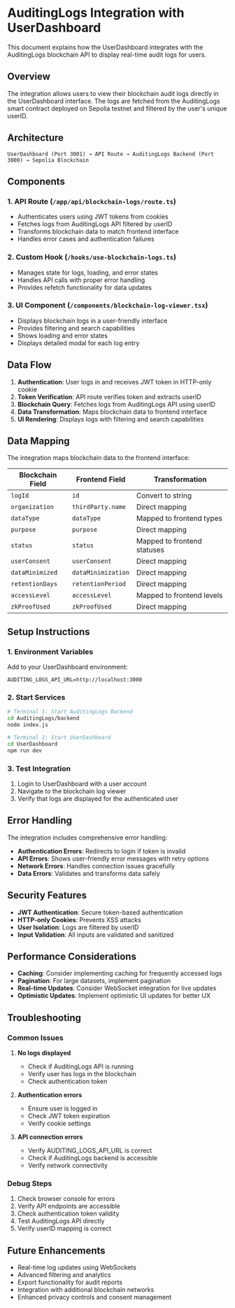 # AuditingLogs Integration with UserDashboard

This document explains how the UserDashboard integrates with the AuditingLogs blockchain API to display real-time audit logs for users.

## Overview

The integration allows users to view their blockchain audit logs directly in the UserDashboard interface. The logs are fetched from the AuditingLogs smart contract deployed on Sepolia testnet and filtered by the user's unique userID.

## Architecture

```
UserDashboard (Port 3001) → API Route → AuditingLogs Backend (Port 3000) → Sepolia Blockchain
```

## Components

### 1. API Route (`/app/api/blockchain-logs/route.ts`)

- Authenticates users using JWT tokens from cookies
- Fetches logs from AuditingLogs API filtered by userID
- Transforms blockchain data to match frontend interface
- Handles error cases and authentication failures

### 2. Custom Hook (`/hooks/use-blockchain-logs.ts`)

- Manages state for logs, loading, and error states
- Handles API calls with proper error handling
- Provides refetch functionality for data updates

### 3. UI Component (`/components/blockchain-log-viewer.tsx`)

- Displays blockchain logs in a user-friendly interface
- Provides filtering and search capabilities
- Shows loading and error states
- Displays detailed modal for each log entry

## Data Flow

1. **Authentication**: User logs in and receives JWT token in HTTP-only cookie
2. **Token Verification**: API route verifies token and extracts userID
3. **Blockchain Query**: Fetches logs from AuditingLogs API using userID
4. **Data Transformation**: Maps blockchain data to frontend interface
5. **UI Rendering**: Displays logs with filtering and search capabilities

## Data Mapping

The integration maps blockchain data to the frontend interface:

| Blockchain Field | Frontend Field     | Transformation              |
| ---------------- | ------------------ | --------------------------- |
| `logId`          | `id`               | Convert to string           |
| `organization`   | `thirdParty.name`  | Direct mapping              |
| `dataType`       | `dataType`         | Mapped to frontend types    |
| `purpose`        | `purpose`          | Direct mapping              |
| `status`         | `status`           | Mapped to frontend statuses |
| `userConsent`    | `userConsent`      | Direct mapping              |
| `dataMinimized`  | `dataMinimization` | Direct mapping              |
| `retentionDays`  | `retentionPeriod`  | Direct mapping              |
| `accessLevel`    | `accessLevel`      | Mapped to frontend levels   |
| `zkProofUsed`    | `zkProofUsed`      | Direct mapping              |

## Setup Instructions

### 1. Environment Variables

Add to your UserDashboard environment:

```env
AUDITING_LOGS_API_URL=http://localhost:3000
```

### 2. Start Services

```bash
# Terminal 1: Start AuditingLogs Backend
cd AuditingLogs/backend
node index.js

# Terminal 2: Start UserDashboard
cd UserDashboard
npm run dev
```

### 3. Test Integration

1. Login to UserDashboard with a user account
2. Navigate to the blockchain log viewer
3. Verify that logs are displayed for the authenticated user

## Error Handling

The integration includes comprehensive error handling:

- **Authentication Errors**: Redirects to login if token is invalid
- **API Errors**: Shows user-friendly error messages with retry options
- **Network Errors**: Handles connection issues gracefully
- **Data Errors**: Validates and transforms data safely

## Security Features

- **JWT Authentication**: Secure token-based authentication
- **HTTP-only Cookies**: Prevents XSS attacks
- **User Isolation**: Logs are filtered by userID
- **Input Validation**: All inputs are validated and sanitized

## Performance Considerations

- **Caching**: Consider implementing caching for frequently accessed logs
- **Pagination**: For large datasets, implement pagination
- **Real-time Updates**: Consider WebSocket integration for live updates
- **Optimistic Updates**: Implement optimistic UI updates for better UX

## Troubleshooting

### Common Issues

1. **No logs displayed**

   - Check if AuditingLogs API is running
   - Verify user has logs in the blockchain
   - Check authentication token

2. **Authentication errors**

   - Ensure user is logged in
   - Check JWT token expiration
   - Verify cookie settings

3. **API connection errors**
   - Verify AUDITING_LOGS_API_URL is correct
   - Check if AuditingLogs backend is accessible
   - Verify network connectivity

### Debug Steps

1. Check browser console for errors
2. Verify API endpoints are accessible
3. Check authentication token validity
4. Test AuditingLogs API directly
5. Verify userID mapping is correct

## Future Enhancements

- Real-time log updates using WebSockets
- Advanced filtering and analytics
- Export functionality for audit reports
- Integration with additional blockchain networks
- Enhanced privacy controls and consent management
